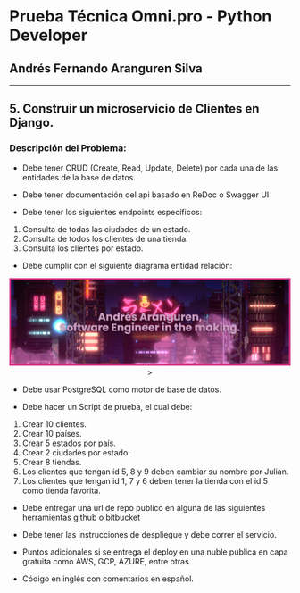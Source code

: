 #  Prueba Técnica Omni.pro - Python Developer
## Andrés Fernando Aranguren Silva
- --
## 5. Construir un microservicio de Clientes en Django.

### Descripción del Problema:

- Debe tener CRUD (Create, Read, Update, Delete) por cada una de las entidades de la base de datos.

- Debe tener documentación del api basado en ReDoc o Swagger UI

- Debe tener los siguientes endpoints específicos:
1. Consulta de todas las ciudades de un estado.
2. Consulta de todos los clientes de una tienda.
3. Consulta los clientes por estado.

- Debe cumplir con el siguiente diagrama entidad relación:
<p align="center">
	<img src="https://github.com/afarangurens/afarangurens/blob/main/Banner/banner.png">>
</p>

- Debe usar PostgreSQL como motor de base de datos.

- Debe hacer un Script de prueba, el cual debe:
1. Crear 10 clientes.
2. Crear 10 países.
3. Crear 5 estados por país.
4. Crear 2 ciudades por estado.
5. Crear 8 tiendas.
6. Los clientes que tengan id 5, 8 y 9 deben cambiar su nombre por Julian.
7. Los clientes que tengan id 1, 7 y 6 deben tener la tienda con el id 5 como tienda favorita.

- Debe entregar una url de repo publico en alguna de las siguientes herramientas github o bitbucket

- Debe tener las instrucciones de despliegue y debe correr el servicio.

- Puntos adicionales si se entrega el deploy en una nuble publica en capa gratuita como AWS, GCP, AZURE, entre otras.

- Código en inglés con comentarios en español.
